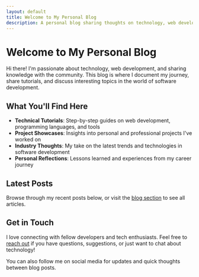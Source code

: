 ```yaml
---
layout: default
title: Welcome to My Personal Blog
description: A personal blog sharing thoughts on technology, web development, and life experiences.
---
```


# Welcome to My Personal Blog

Hi there! I'm passionate about technology, web development, and sharing knowledge with the community. This blog is where I document my journey, share tutorials, and discuss interesting topics in the world of software development.

## What You'll Find Here

- **Technical Tutorials**: Step-by-step guides on web development, programming languages, and tools
- **Project Showcases**: Insights into personal and professional projects I've worked on
- **Industry Thoughts**: My take on the latest trends and technologies in software development
- **Personal Reflections**: Lessons learned and experiences from my career journey

## Latest Posts

Browse through my recent posts below, or visit the [blog section](/blog) to see all articles.

## Get in Touch

I love connecting with fellow developers and tech enthusiasts. Feel free to [reach out](/contact) if you have questions, suggestions, or just want to chat about technology!

You can also follow me on social media for updates and quick thoughts between blog posts.

